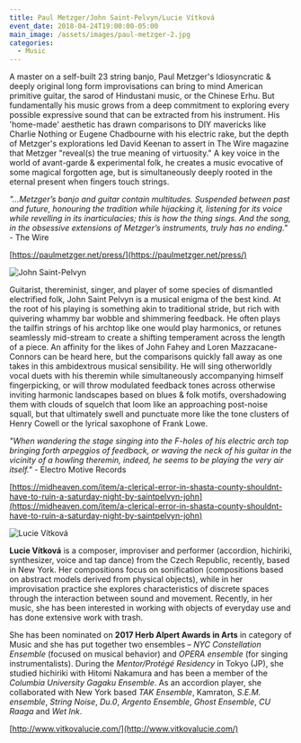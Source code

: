 ```yaml
---
title: Paul Metzger/John Saint-Pelvyn/Lucie Vítková
event_date: 2018-04-24T19:00:00-05:00
main_image: /assets/images/paul-metzger-2.jpg
categories:
  - Music
---
```


A master on a self-built 23 string banjo, Paul Metzger's Idiosyncratic & deeply
original long form improvisations can bring to mind American primitive guitar,
the sarod of Hindustani music, or the Chinese Erhu. But fundamentally his music
grows from a deep commitment to exploring every possible expressive sound that
can be extracted from his instrument. His 'home-made' aesthetic has drawn
comparisons to DIY mavericks like Charlie Nothing or Eugene Chadbourne with his
electric rake, but the depth of Metzger's explorations led David Keenan to
assert in The Wire magazine that Metzger "reveal(s) the true meaning of
virtuosity." A key voice in the world of avant-garde & experimental folk, he
creates a music evocative of some magical forgotten age, but is simultaneously
deeply rooted in the eternal present when fingers touch strings.

*"...Metzger’s banjo and guitar contain multitudes. Suspended between past and
future, honouring the tradition while hijacking it, listening for its voice
while revelling in its inarticulacies; this is how the thing sings. And the
song, in the obsessive extensions of Metzger’s instruments, truly has no
ending."* - The Wire

[https://paulmetzger.net/press/](https://paulmetzger.net/press/)

<img src="{{ site.baseurl }}/assets/images/john-saint-pelvyn.jpg" alt="John Saint-Pelvyn" />

Guitarist, thereminist, singer, and player of some species of dismantled
electrified folk, John Saint Pelvyn is a musical enigma of the best kind. At
the root of his playing is something akin to traditional stride, but rich with
quivering whammy bar wobble and shimmering feedback. He often plays the tailfin
strings of his archtop like one would play harmonics, or retunes seamlessly
mid-stream to create a shifting temperament across the length of a piece. An
affinity for the likes of John Fahey and Loren Mazzacane-Connors can be heard
here, but the comparisons quickly fall away as one takes in this ambidextrous
musical sensibility. He will sing otherworldly vocal duets with his theremin
while simultaneously accompanying himself fingerpicking, or will throw
modulated feedback tones across otherwise inviting harmonic landscapes based
on blues & folk motifs, overshadowing them with clouds of squelch that loom
like an approaching post-noise squall, but that ultimately swell and
punctuate more like the tone clusters of Henry Cowell or the lyrical
saxophone of Frank Lowe.

*"When wandering the stage singing into the F-holes of his electric arch top
bringing forth arpeggios of feedback, or waving the neck of his guitar in the
vicinity of a howling theremin, indeed, he seems to be playing the very air
itself."* - Electro Motive Records

[https://midheaven.com/item/a-clerical-error-in-shasta-county-shouldnt-have-to-ruin-a-saturday-night-by-saintpelvyn-john](https://midheaven.com/item/a-clerical-error-in-shasta-county-shouldnt-have-to-ruin-a-saturday-night-by-saintpelvyn-john)

<img src="{{ site.baseurl }}/assets/images/lucie-vitkova.jpg" alt="Lucie Vítková" />

**Lucie Vítková** is a composer, improviser and performer (accordion, hichiriki,
synthesizer, voice and tap dance) from the Czech Republic, recently, based in
New York. Her compositions focus on sonification (compositions based on
abstract models derived from physical objects), while in her improvisation
practice she explores characteristics of discrete spaces through the
interaction between sound and movement. Recently, in her music, she has been
interested in working with objects of everyday use and has done extensive work
with trash.

She has been nominated on **2017 Herb Alpert Awards in Arts** in category of Music
and she has put together two ensembles – *NYC Constellation Ensemble* (focused on
musical behavior) and *OPERA ensemble* (for singing instrumentalists). During the
*Mentor/Protégé Residency* in Tokyo (JP), she studied hichiriki with Hitomi
Nakamura and has been a member of the *Columbia University Gagaku Ensemble*. As
an accordion player, she collaborated with New York based *TAK Ensemble*,
Kamraton, *S.E.M. ensemble*, *String Noise*, *Du.0*, *Argento Ensemble*, *Ghost
Ensemble*, *CU Raaga* and *Wet Ink*.

[http://www.vitkovalucie.com/](http://www.vitkovalucie.com/)
